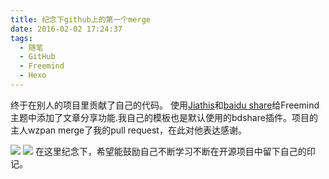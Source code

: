```yaml
---
title: 纪念下github上的第一个merge
date: 2016-02-02 17:24:37
tags:
  - 随笔
  - GitHub
  - Freemind
  - Hexo
---
```

终于在别人的项目里贡献了自己的代码。
使用[Jiathis](http://www.jiathis.com/)和[baidu share](http://share.baidu.com/)给Freemind主题中添加了文章分享功能.我自己的模板也是默认使用的bdshare插件。项目的主人wzpan merge了我的pull request，在此对他表达感谢。
<!-- more -->
![](page.png)
![](chat.png)
在这里纪念下，希望能鼓励自己不断学习不断在开源项目中留下自己的印记。
